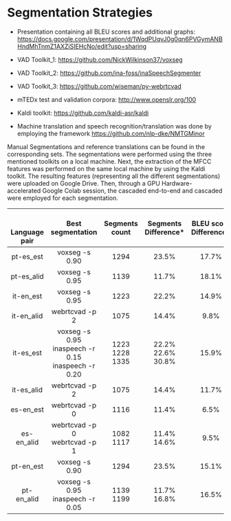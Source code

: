 # Segmentation Strategies

- Presentation containing all BLEU scores and additional graphs: https://docs.google.com/presentation/d/1WqdPUqvJ0g0qn6PVGymANBHndMhTnmZ1AXZiSIEHcNo/edit?usp=sharing

- VAD Toolkit_1: https://github.com/NickWilkinson37/voxseg

- VAD Toolkit_2: https://github.com/ina-foss/inaSpeechSegmenter

- VAD Toolkit_3: https://github.com/wiseman/py-webrtcvad

- mTEDx test and validation corpora: http://www.openslr.org/100

- Kaldi toolkit: https://github.com/kaldi-asr/kaldi

- Machine translation and speech recognition/translation was done by employing the framework https://github.com/nlp-dke/NMTGMinor

Manual Segmentations and reference translations can be found in the corresponding sets.
The segmentations were performed using the three mentioned toolkits on a local machine. Next, the extraction of the MFCC features was performed on the same local machine by using the Kaldi toolkit. The resulting features (representing all the different segmentations) were uploaded on Google Drive. Then, through a GPU Hardware-accelerated Google Colab session,  the cascaded end-to-end and cascaded were employed for each segmentation.

|   <br>  <br> Language  <br> pair  | Best  <br> segmentation                                        | Segments <br> count       | Segments <br> Difference\*    | BLEU score  <br> Difference\*  |
| :-------------------------------: | :------------------------------------------------------------: | :-----------------------: | :---------------------------: | :----------------------------: |
| pt-es\_est                        | voxseg -s 0\.90                                                | 1294                      | 23\.5%                        | 17\.7%                         |
| pt-es\_alid                       | voxseg -s 0\.95                                                | 1139                      | 11\.7%                        | 18\.1%                         |
| it-en\_est                        | voxseg -s 0\.95                                                | 1223                      | 22\.2%                        | 14\.9%                         |
| it-en\_alid                       | webrtcvad -p 2                                                 | 1075                      | 14\.4%                        | 9\.8%                          |
| it-es\_est                        | voxseg -s 0\.95 <br> inaspeech -r 0.15 <br> inaspeech -r 0.20  | 1223 <br> 1228 <br> 1335  | 22\.2% <br> 22.6% <br> 30.8%  | 15\.9%                         |
| it-es\_alid                       | webrtcvad -p 2                                                 | 1075                      | 14\.4%                        | 11\.7%                         |
| es-en\_est                        | webrtcvad -p 0                                                 | 1116                      | 11\.4%                        | 6\.5%                          |
| es-en\_alid                       | webrtcvad -p 0 <br> webrtcvad -p 1                             | 1082 <br> 1117            | 11\.4% <br> 14.6% <br>        | 9\.5%                          |
| pt-en\_est                        | voxseg -s 0\.90                                                | 1294                      | 23\.5%                        | 15\.1%                         |
| pt-en\_alid                       | voxseg -s 0\.95 <br> inaspeech -r 0.05 <br>                    | 1139 <br> 1199 <br>       | 11\.7% <br> 16.8% <br>        | 16\.5%                         |

